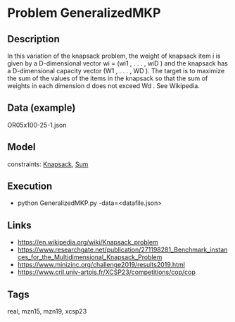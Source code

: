 # Problem GeneralizedMKP
## Description
In this variation of the knapsack problem, the weight of knapsack item i is given by a D-dimensional vector
wi = (wi1 , . . . , wiD ) and the knapsack has a D-dimensional capacity vector (W1 , . . . , WD ).
The target is to maximize the sum of the values of the items in the knapsack so that
the sum of weights in each dimension d does not exceed Wd .
See Wikipedia.

## Data (example)
  OR05x100-25-1.json

## Model
  constraints: [Knapsack](http://pycsp.org/documentation/constraints/Knapsack), [Sum](http://pycsp.org/documentation/constraints/Sum)

## Execution
  - python GeneralizedMKP.py -data=<datafile.json>

## Links
  - https://en.wikipedia.org/wiki/Knapsack_problem
  - https://www.researchgate.net/publication/271198281_Benchmark_instances_for_the_Multidimensional_Knapsack_Problem
  - https://www.minizinc.org/challenge2019/results2019.html
  - https://www.cril.univ-artois.fr/XCSP23/competitions/cop/cop

## Tags
  real, mzn15, mzn19, xcsp23
